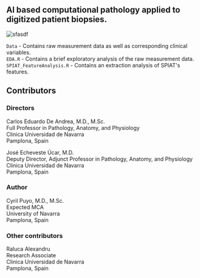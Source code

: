 ## **Al based computational pathology applied to digitized patient biopsies.**  

<img src="https://i.ibb.co/1fjZw61/sfasdf.jpg" alt="sfasdf" border="0">

`Data` - Contains raw measurement data as well as corresponding clinical variables.  
`EDA.R` - Contains a brief exploratory analysis of the raw measurement data.  
`SPIAT_FeatureAnalysis.R` - Contains an extraction analysis of SPIAT's features.

## **Contributors**

### **Directors**
Carlos Eduardo De Andrea, M.D., M.Sc.  
Full Professor in Pathology, Anatomy, and Physiology   
Clinica Universidad de Navarra  
Pamplona, Spain  

José Echeveste Úcar, M.D.  
Deputy Director, Adjunct Professor in Pathology, Anatomy, and Physiology  
Clinica Universidad de Navarra  
Pamplona, Spain  

### **Author**
Cyril Puyo, M.D., M.Sc.  
Expected MCA  
University of Navarra  
Pamplona, Spain  

### **Other contributors**
Raluca Alexandru  
Research Associate  
Clinica Universidad de Navarra  
Pamplona, Spain  
